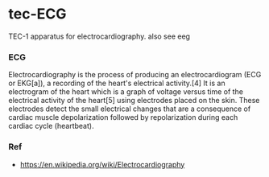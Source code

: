 # tec-ECG
TEC-1 apparatus for electrocardiography. also see eeg 

### ECG
Electrocardiography is the process of producing an electrocardiogram (ECG or EKG[a]), a recording of the heart's electrical activity.[4] It is an electrogram of the heart which is a graph of voltage versus time of the electrical activity of the heart[5] using electrodes placed on the skin. These electrodes detect the small electrical changes that are a consequence of cardiac muscle depolarization followed by repolarization during each cardiac cycle (heartbeat).


### Ref 
- https://en.wikipedia.org/wiki/Electrocardiography

